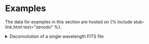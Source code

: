 # Examples #

The data for examples in this section are hosted on {% include stub-link.html text="zenodo" %}.

<!--
{% capture example_content %}
{% include_relative jupyter/example_1.html %}
{% endcapture %}
{% include concertina.html heading="Deconvolution of a singe wavelength FITS file" content=example_content %}
-->

<details>
	<summary>
		Deconvolution of a single wavelength FITS file
	</summary>

<iframe src="jupyter/example_1.html"></iframe>

</details>


<!--
[Deconvolution of a single wavelength image](./jupyter/example_1.html)
: Starting with a science observation and a standard star. The science observation is deconvolved, various common problems are encountered and resolved.
-->